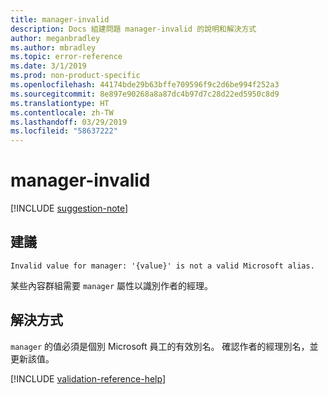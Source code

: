 ```yaml
---
title: manager-invalid
description: Docs 組建問題 manager-invalid 的說明和解決方式
author: meganbradley
ms.author: mbradley
ms.topic: error-reference
ms.date: 3/1/2019
ms.prod: non-product-specific
ms.openlocfilehash: 44174bde29b63bffe709596f9c2d6be994f252a3
ms.sourcegitcommit: 8e897e90268a8a87dc4b97d7c28d22ed5950c8d9
ms.translationtype: HT
ms.contentlocale: zh-TW
ms.lasthandoff: 03/29/2019
ms.locfileid: "58637222"
---
```

# <a name="manager-invalid"></a>manager-invalid

[!INCLUDE [suggestion-note](includes/suggestion-note.md)]

## <a name="suggestion"></a>建議

`Invalid value for manager: '{value}' is not a valid Microsoft alias.`

某些內容群組需要 `manager` 屬性以識別作者的經理。

## <a name="resolution"></a>解決方式

`manager` 的值必須是個別 Microsoft 員工的有效別名。 確認作者的經理別名，並更新該值。

<!--make sure to add this file to your includes folder and verify the path-->
[!INCLUDE [validation-reference-help](includes/validation-reference-help.md)]
